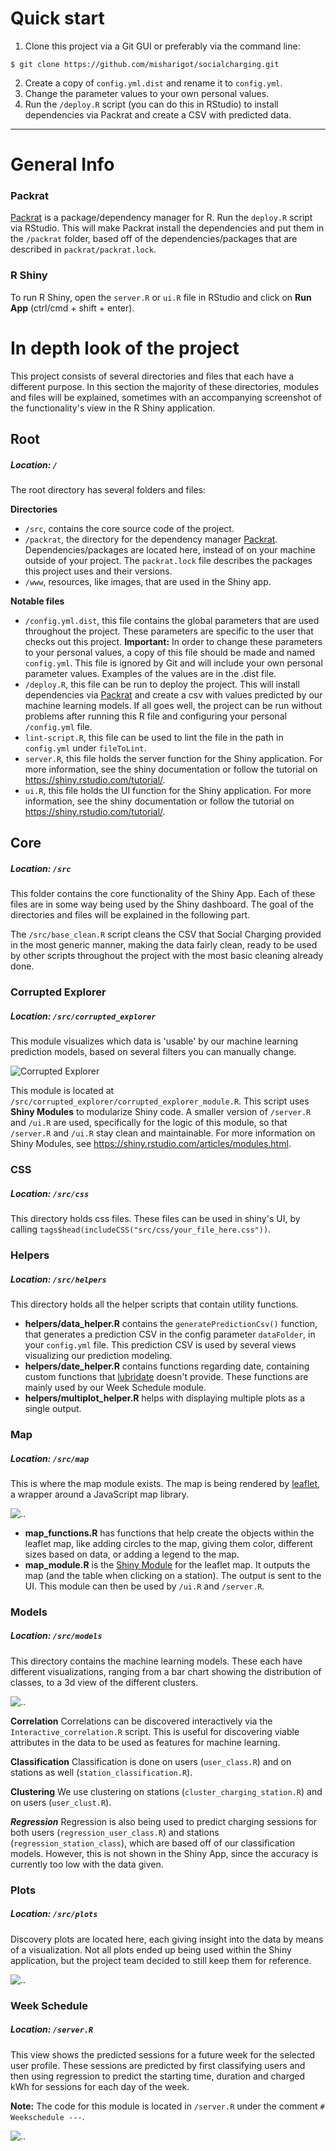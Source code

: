 # Quick start
1. Clone this project via a Git GUI or preferably via the command line: 
```
$ git clone https://github.com/misharigot/socialcharging.git
```
2. Create a copy of `config.yml.dist` and rename it to `config.yml`.
3. Change the parameter values to your own personal values.
3. Run the `/deploy.R` script (you can do this in RStudio) to install dependencies via Packrat and create a CSV with predicted data.

---

# General Info
### Packrat
[Packrat](https://rstudio.github.io/packrat/walkthrough.html) is a package/dependency manager for R.
Run the `deploy.R` script via RStudio.
This will make Packrat install the dependencies and put them in the `/packrat` folder, based off of the dependencies/packages that are described in `packrat/packrat.lock`.

### R Shiny
To run R Shiny, open the `server.R` or `ui.R` file in RStudio and click on **Run App** (ctrl/cmd + shift + enter).

# In depth look of the project
This project consists of several directories and files that each have a different purpose. In this section the majority of these directories, modules and files will be explained, sometimes with an accompanying screenshot of the functionality's view in the R Shiny application.

## Root
##### Location: `/`
The root directory has several folders and files:

**Directories**
- `/src`, contains the core source code of the project.
- `/packrat`, the directory for the dependency manager [Packrat](https://rstudio.github.io/packrat/). Dependencies/packages are located here, instead of on your machine outside of your project. The `packrat.lock` file describes the packages this project uses and their versions.
- `/www`, resources, like images, that are used in the Shiny app.

**Notable files**
- `/config.yml.dist`, this file contains the global parameters that are used throughout the project. These parameters are specific to the user that checks out this project.
**Important:** In order to change these parameters to your personal values, a copy of this file should be made and named `config.yml`. This file is ignored by Git and will include your own personal parameter values. Examples of the values are in the .dist file.
- `/deploy.R`, this file can be run to deploy the project. This will install dependencies via [Packrat](https://rstudio.github.io/packrat/) and create a csv with values predicted by our machine learning models. If all goes well, the project can be run without problems after running this R file and configuring your personal `/config.yml` file.
- `lint-script.R`, this file can be used to lint the file in the path in `config.yml` under `fileToLint`.
- `server.R`, this file holds the server function for the Shiny application.
For more information, see the shiny documentation or follow the tutorial on https://shiny.rstudio.com/tutorial/.
- `ui.R`, this file holds the UI function for the Shiny application.
For more information, see the shiny documentation or follow the tutorial on https://shiny.rstudio.com/tutorial/.

## Core
##### Location: `/src`
This folder contains the core functionality of the Shiny App. Each of these files are in some way being used by the Shiny dashboard. The goal of the directories and files will be explained in the following part.

The `/src/base_clean.R` script cleans the CSV that Social Charging provided in the most generic manner, making the data fairly clean, ready to be used by other scripts throughout the project with the most basic cleaning already done.

### Corrupted Explorer
##### Location: `/src/corrupted_explorer`
This module visualizes which data is 'usable' by our machine learning prediction models, based on several filters you can manually change.

![Corrupted Explorer](https://image.prntscr.com/image/JFMqMa9wRXuBitNapI7ukw.png)

This module is located at `/src/corrupted_explorer/corrupted_explorer_module.R`. This script uses **Shiny Modules** to modularize Shiny code. A smaller version of `/server.R` and `/ui.R` are used, specifically for the logic of this module, so that `/server.R` and `/ui.R` stay clean and maintainable.
For more information on Shiny Modules, see https://shiny.rstudio.com/articles/modules.html.

### CSS
##### Location: `/src/css`
This directory holds css files. These files can be used in shiny's UI, by calling `tags$head(includeCSS("src/css/your_file_here.css"))`.

### Helpers
##### Location: `/src/helpers`
This directory holds all the helper scripts that contain utility functions.

- **helpers/data_helper.R** contains the `generatePredictionCsv()` function, that generates a prediction CSV in the config parameter `dataFolder`, in your `config.yml` file. This prediction CSV is used by several views visualizing our prediction modeling.
- **helpers/date_helper.R** contains functions regarding date, containing custom functions that [lubridate](https://github.com/tidyverse/lubridate) doesn't provide. These functions are mainly used by our Week Schedule module.
- **helpers/multiplot_helper.R** helps with displaying multiple plots as a single output.

### Map
##### Location: `/src/map`
This is where the map module exists. The map is being rendered by [leaflet](https://rstudio.github.io/leaflet/), a wrapper around a JavaScript map library.

![..](https://image.prntscr.com/image/cAMkVgRTQtuHBpAiiIKnsg.png)

- **map_functions.R** has functions that help create the objects within the leaflet map, like adding circles to the map, giving them color, different sizes based on data, or adding a legend to the map.
- **map_module.R** is the [Shiny Module](https://shiny.rstudio.com/articles/modules.html) for the leaflet map. It outputs the map (and the table when clicking on a station). The output is sent to the UI. This module can then be used by `/ui.R` and `/server.R`.

### Models
##### Location: `/src/models`
This directory contains the machine learning models. These each have different visualizations, ranging from a bar chart showing the distribution of classes, to a 3d view of the different clusters.

![..](https://image.prntscr.com/image/RnM2kxyfTYKVQgtDS7oSEQ.png)

**Correlation**
Correlations can be discovered interactively via the `Interactive_correlation.R` script. This is useful for discovering viable attributes in the data to be used as features for machine learning.

**Classification**
Classification is done on users (`user_class.R`) and on stations as well (`station_classification.R`).

**Clustering**
We use clustering on stations (`cluster_charging_station.R`) and on users (`user_clust.R`).

***Regression***
Regression is also being used to predict charging sessions for both users (`regression_user_class.R`) and stations (`regression_station_class`), which are based off of our classification models. However, this is not shown in the Shiny App, since the accuracy is currently too low with the data given.

### Plots
##### Location: `/src/plots`
Discovery plots are located here, each giving insight into the data by means of a visualization. Not all plots ended up being used within the Shiny application, but the project team decided to still keep them for reference.

![..](https://image.prntscr.com/image/ujX97016QhGDWkiQA_7hmg.png)

### Week Schedule
##### Location: `/server.R`
This view shows the predicted sessions for a future week for the selected user profile. These sessions are predicted by first classifying users and then using regression to predict the starting time, duration and charged kWh for sessions for each day of the week.

**Note:** The code for this module is located in `/server.R` under the comment `# Weekschedule ---`.

![..](https://image.prntscr.com/image/rJtT-VErTbmlbxxfncbI3Q.png)
